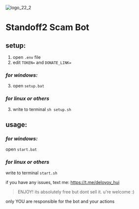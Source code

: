 ![logo_22_2](https://user-images.githubusercontent.com/61238982/211483258-5f9948fb-4ac5-4ada-a906-ecf15b95f0ec.jpg)

# Standoff2 Scam Bot



## setup:
1. open `.env` file
2. edit `TOKEN=` and `DONATE_LINK=`
### *for windows:*
3. open `setup.bat`
### *for linux or others*
3. write to terminal `sh setup.sh`

## usage:
### *for windows:*
open `start.bat`

### *for linux or others*
write to terminal `start.sh`

if you have any issues, text me: https://t.me/delovoy_hui

> ENJOY! its absolutely free but dont sell it. u're welcome :)

only YOU are responsible for the bot and your actions
